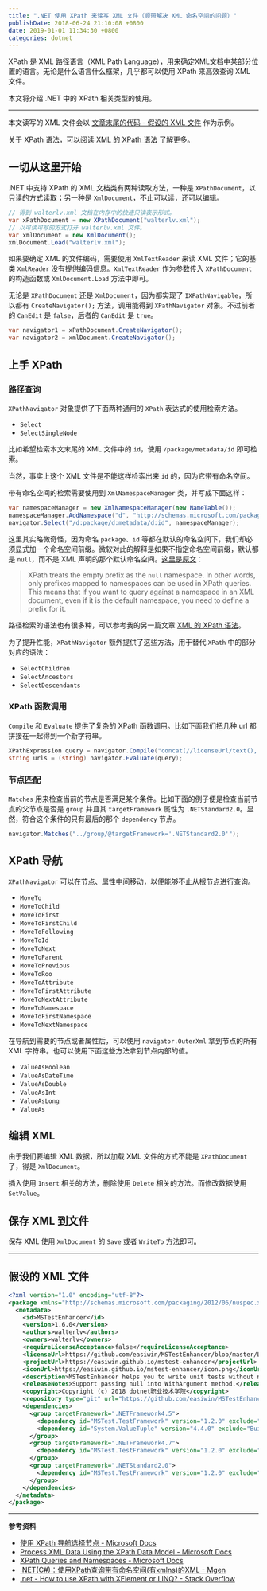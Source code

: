 ```yaml
---
title: ".NET 使用 XPath 来读写 XML 文件（顺带解决 XML 命名空间的问题）"
publishDate: 2018-06-24 21:10:08 +0800
date: 2019-01-01 11:34:30 +0800
categories: dotnet
---
```


XPath 是 XML 路径语言（XML Path Language），用来确定XML文档中某部分位置的语言。无论是什么语言什么框架，几乎都可以使用 XPath 来高效查询 XML 文件。

本文将介绍 .NET 中的 XPath 相关类型的使用。

---

本文读写的 XML 文件会以 [文章末尾的代码 - 假设的 XML 文件](#%E5%81%87%E8%AE%BE%E7%9A%84-xml-%E6%96%87%E4%BB%B6) 作为示例。

关于 XPath 语法，可以阅读 [XML 的 XPath 语法](/post/xml-xpath.html) 了解更多。

<div id="toc"></div>

## 一切从这里开始

.NET 中支持 XPath 的 XML 文档类有两种读取方法，一种是 `XPathDocument`，以只读的方式读取；另一种是 `XmlDocument`，不止可以读，还可以编辑。

```csharp
// 得到 walterlv.xml 文档在内存中的快速只读表示形式。
var xPathDocument = new XPathDocument("walterlv.xml");
// 以可读可写的方式打开 walterlv.xml 文件。
var xmlDocument = new XmlDocument();  
xmlDocument.Load("walterlv.xml"); 
```

如果要确定 XML 的文件编码，需要使用 `XmlTextReader` 来读 XML 文件；它的基类 `XmlReader` 没有提供编码信息。`XmlTextReader` 作为参数传入 `XPathDocument` 的构造函数或 `XmlDocument.Load` 方法中即可。

无论是 `XPathDocument` 还是 `XmlDocument`，因为都实现了 `IXPathNavigable`，所以都有 `CreateNavigator();` 方法，调用能得到 `XPathNavigator` 对象。不过前者的 `CanEdit` 是 `false`，后者的 `CanEdit` 是 `true`。

```csharp
var navigator1 = xPathDocument.CreateNavigator();
var navigator2 = xmlDocument.CreateNavigator();
```

## 上手 XPath

### 路径查询

`XPathNavigator` 对象提供了下面两种通用的 `XPath` 表达式的使用检索方法。

- `Select`
- `SelectSingleNode`

比如希望检索本文末尾的 XML 文件中的 `id`，使用 `/package/metadata/id` 即可检索。

当然，事实上这个 XML 文件是不能这样检索出来 `id` 的，因为它带有命名空间。

带有命名空间的检索需要使用到 `XmlNamespaceManager` 类，并写成下面这样：

```csharp
var namespaceManager = new XmlNamespaceManager(new NameTable());
namespaceManager.AddNamespace("d", "http://schemas.microsoft.com/packaging/2012/06/nuspec.xsd");
navigator.Select("/d:package/d:metadata/d:id", namespaceManager);
```

这里其实略微奇怪，因为命名 `package`、`id` 等都在默认的命名空间下，我们却必须显式加一个命名空间前缀。微软对此的解释是如果不指定命名空间前缀，默认都是 `null`，而不是 XML 声明的那个默认命名空间。[这里是原文](https://docs.microsoft.com/en-us/dotnet/standard/data/xml/xpath-queries-and-namespaces#the-default-namespace?wt.mc_id=MVP)：

> XPath treats the empty prefix as the `null` namespace. In other words, only prefixes mapped to namespaces can be used in XPath queries. This means that if you want to query against a namespace in an XML document, even if it is the default namespace, you need to define a prefix for it.

路径检索的语法也有很多种，可以参考我的另一篇文章 [XML 的 XPath 语法](/post/xml-xpath.html)。

为了提升性能，`XPathNavigator` 额外提供了这些方法，用于替代 `XPath` 中的部分对应的语法：

- `SelectChildren`
- `SelectAncestors`
- `SelectDescendants`

### XPath 函数调用

`Compile` 和 `Evaluate` 提供了复杂的 XPath 函数调用。比如下面我们把几种 url 都拼接在一起得到一个新字符串。

```csharp
XPathExpression query = navigator.Compile("concat(//licenseUrl/text(), //projectUrl/text(), //iconUrl/text())");
string urls = (string) navigator.Evaluate(query);
```

### 节点匹配

`Matches` 用来检查当前的节点是否满足某个条件。比如下面的例子便是检查当前节点的父节点是否是 `group` 并且其 `targetFramework` 属性为 `.NETStandard2.0`。显然，符合这个条件的只有最后的那个 `dependency` 节点。

```csharp
navigator.Matches("../group/@targetFramework='.NETStandard2.0'");
```

## XPath 导航

`XPathNavigator` 可以在节点、属性中间移动，以便能够不止从根节点进行查询。

- `MoveTo`
- `MoveToChild`
- `MoveToFirst`
- `MoveToFirstChild`
- `MoveToFollowing`
- `MoveToId`
- `MoveToNext`
- `MoveToParent`
- `MoveToPrevious`
- `MoveToRoo`
- `MoveToAttribute`
- `MoveToFirstAttribute`
- `MoveToNextAttribute`
- `MoveToNamespace`
- `MoveToFirstNamespace`
- `MoveToNextNamespace`

在导航到需要的节点或者属性后，可以使用 `navigator.OuterXml` 拿到节点的所有 XML 字符串。也可以使用下面这些方法拿到节点内部的值。

- `ValueAsBoolean`
- `ValueAsDateTime`
- `ValueAsDouble`
- `ValueAsInt`
- `ValueAsLong`
- `ValueAs`

## 编辑 XML

由于我们要编辑 XML 数据，所以加载 XML 文件的方式不能是 `XPathDocument` 了，得是 `XmlDocument`。

插入使用 `Insert` 相关的方法，删除使用 `Delete` 相关的方法。而修改数据使用 `SetValue`。

## 保存 XML 到文件

保存 XML 使用 `XmlDocument` 的 `Save` 或者 `WriteTo` 方法即可。

---

## 假设的 XML 文件

```xml
<?xml version="1.0" encoding="utf-8"?>
<package xmlns="http://schemas.microsoft.com/packaging/2012/06/nuspec.xsd">
  <metadata>
    <id>MSTestEnhancer</id>
    <version>1.6.0</version>
    <authors>walterlv</authors>
    <owners>walterlv</owners>
    <requireLicenseAcceptance>false</requireLicenseAcceptance>
    <licenseUrl>https://github.com/easiwin/MSTestEnhancer/blob/master/LICENSE</licenseUrl>
    <projectUrl>https://easiwin.github.io/mstest-enhancer</projectUrl>
    <iconUrl>https://easiwin.github.io/mstest-enhancer/icon.png</iconUrl>
    <description>MSTestEnhancer helps you to write unit tests without naming any method. You can write method contract descriptions instead of writing confusing test method name when writing unit tests.</description>
    <releaseNotes>Support passing null into WithArgument method.</releaseNotes>
    <copyright>Copyright (c) 2018 dotnet职业技术学院</copyright>
    <repository type="git" url="https://github.com/easiwin/MSTestEnhancer.git" />
    <dependencies>
      <group targetFramework=".NETFramework4.5">
        <dependency id="MSTest.TestFramework" version="1.2.0" exclude="Build,Analyzers" />
        <dependency id="System.ValueTuple" version="4.4.0" exclude="Build,Analyzers" />
      </group>
      <group targetFramework=".NETFramework4.7">
        <dependency id="MSTest.TestFramework" version="1.2.0" exclude="Build,Analyzers" />
      </group>
      <group targetFramework=".NETStandard2.0">
        <dependency id="MSTest.TestFramework" version="1.2.0" exclude="Build,Analyzers" />
      </group>
    </dependencies>
  </metadata>
</package>
```

---

**参考资料**

- [使用 XPath 导航选择节点 - Microsoft Docs](https://docs.microsoft.com/zh-cn/dotnet/standard/data/xml/select-nodes-using-xpath-navigation?wt.mc_id=MVP)
- [Process XML Data Using the XPath Data Model - Microsoft Docs](https://docs.microsoft.com/en-us/dotnet/standard/data/xml/process-xml-data-using-the-xpath-data-model?wt.mc_id=MVP)
- [XPath Queries and Namespaces - Microsoft Docs](https://docs.microsoft.com/en-us/dotnet/standard/data/xml/xpath-queries-and-namespaces?wt.mc_id=MVP)
- [.NET(C#)：使用XPath查询带有命名空间(有xmlns)的XML - Mgen](https://www.mgenware.com/blog/?p=596)
- [.net - How to use XPath with XElement or LINQ? - Stack Overflow](https://stackoverflow.com/q/3642829/6233938)
